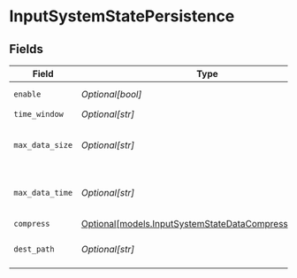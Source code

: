 # InputSystemStatePersistence


## Fields

| Field                                                                                                                | Type                                                                                                                 | Required                                                                                                             | Description                                                                                                          |
| -------------------------------------------------------------------------------------------------------------------- | -------------------------------------------------------------------------------------------------------------------- | -------------------------------------------------------------------------------------------------------------------- | -------------------------------------------------------------------------------------------------------------------- |
| `enable`                                                                                                             | *Optional[bool]*                                                                                                     | :heavy_minus_sign:                                                                                                   | Spool metrics to disk for Cribl Edge and Search                                                                      |
| `time_window`                                                                                                        | *Optional[str]*                                                                                                      | :heavy_minus_sign:                                                                                                   | Time span for each file bucket                                                                                       |
| `max_data_size`                                                                                                      | *Optional[str]*                                                                                                      | :heavy_minus_sign:                                                                                                   | Maximum disk space allowed to be consumed (examples: 420MB, 4GB). When limit is reached, older data will be deleted. |
| `max_data_time`                                                                                                      | *Optional[str]*                                                                                                      | :heavy_minus_sign:                                                                                                   | Maximum amount of time to retain data (examples: 2h, 4d). When limit is reached, older data will be deleted.         |
| `compress`                                                                                                           | [Optional[models.InputSystemStateDataCompressionFormat]](../models/inputsystemstatedatacompressionformat.md)         | :heavy_minus_sign:                                                                                                   | N/A                                                                                                                  |
| `dest_path`                                                                                                          | *Optional[str]*                                                                                                      | :heavy_minus_sign:                                                                                                   | Path to use to write metrics. Defaults to $CRIBL_HOME/state/system_state                                             |